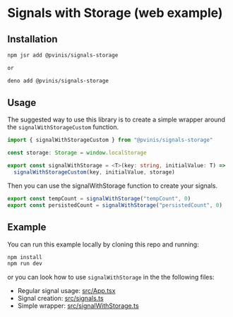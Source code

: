 # Signals with Storage (web example)

## Installation

```sh
npm jsr add @pvinis/signals-storage

or

deno add @pvinis/signals-storage
```

## Usage

The suggested way to use this library is to create a simple wrapper around the `signalWithStorageCustom` function.

```ts
import { signalWithStorageCustom } from "@pvinis/signals-storage"

const storage: Storage = window.localStorage

export const signalWithStorage = <T>(key: string, initialValue: T) =>
  signalWithStorageCustom(key, initialValue, storage)
```

Then you can use the signalWithStorage function to create your signals.

```ts
export const tempCount = signalWithStorage("tempCount", 0)
export const persistedCount = signalWithStorage("persistedCount", 0)
```

## Example

You can run this example locally by cloning this repo and running:

```sh
npm install
npm run dev
```

or you can look how to use `signalWithStorage` in the the following files:
- Regular signal usage: [src/App.tsx](./src/App.tsx) 
- Signal creation: [src/signals.ts](./src/signals.ts)
- Simple wrapper: [src/signalWithStorage.ts](./src/signalWithStorage.ts)
